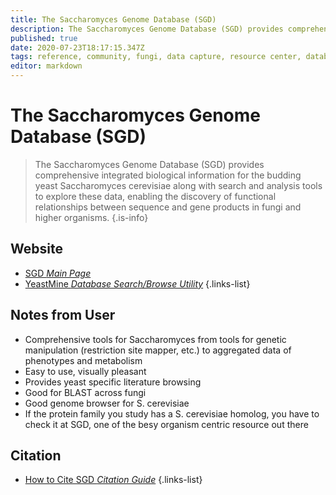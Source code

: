 ```yaml
---
title: The Saccharomyces Genome Database (SGD)
description: The Saccharomyces Genome Database (SGD) provides comprehensive integrated biological information for the budding yeast Saccharomyces cerevisiae along with search and analysis tools to explore these data.
published: true
date: 2020-07-23T18:17:15.347Z
tags: reference, community, fungi, data capture, resource center, database, literature, metabolism, model organism, phenotype, webserver
editor: markdown
---
```


# The Saccharomyces Genome Database (SGD)

> The Saccharomyces Genome Database (SGD) provides comprehensive integrated biological information for the budding yeast Saccharomyces cerevisiae along with search and analysis tools to explore these data, enabling the discovery of functional relationships between sequence and gene products in fungi and higher organisms.
{.is-info}



## Website

- [SGD *Main Page*](https://www.yeastgenome.org/)
- [YeastMine *Database Search/Browse Utility*](https://yeastmine.yeastgenome.org/yeastmine/begin.do)
{.links-list}

## Notes from User
- Comprehensive tools for Saccharomyces from tools for genetic manipulation (restriction site mapper, etc.) to aggregated data of phenotypes and metabolism 
- Easy to use, visually pleasant
- Provides yeast specific literature browsing
- Good for BLAST across fungi 
- Good genome browser for S. cerevisiae
- If the protein family you study has a S. cerevisiae homolog, you have to check it at SGD, one of the besy organism centric resource out there

## Citation

- [How to Cite SGD *Citation Guide*](https://sites.google.com/view/yeastgenome-help/about/how-to-cite-sgd)
{.links-list}

